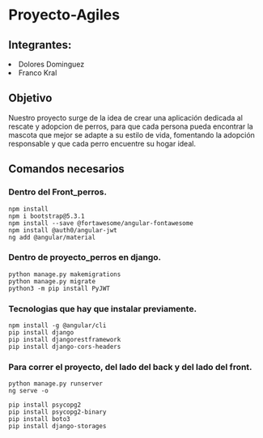 # Proyecto-Agiles

<h2>Integrantes:</h2> 
<li>Dolores Dominguez</li>
<li>Franco Kral</li>
<h2>Objetivo</h2>
Nuestro proyecto surge de la idea de crear una aplicación dedicada al rescate y adopcion de perros, para que cada persona pueda encontrar la mascota que mejor se adapte a su estilo de vida, fomentando la adopción responsable y que cada perro encuentre su hogar ideal.

<h2>Comandos necesarios</h2>

### Dentro del Front_perros.

```
npm install
npm i bootstrap@5.3.1
npm install --save @fortawesome/angular-fontawesome
npm install @auth0/angular-jwt
ng add @angular/material

```

### Dentro de proyecto_perros en django.

```
python manage.py makemigrations
python manage.py migrate
python3 -m pip install PyJWT

```
### Tecnologias que hay que instalar previamente.

```
npm install -g @angular/cli
pip install django
pip install djangorestframework
pip install django-cors-headers

```

### Para correr el proyecto, del lado del back y del lado del front.

```
python manage.py runserver
ng serve -o

```
```
pip install psycopg2
pip install psycopg2-binary
pip install boto3
pip install django-storages

```
